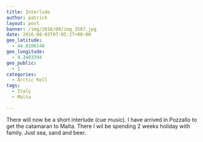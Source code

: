 ```yaml
---
title: Interlude
author: patrick
layout: post
banner: /img/2016/08/img_3507.jpg
date: 2016-08-03T07:05:27+00:00
geo_latitude:
  - 44.8106148
geo_longitude:
  - 9.3403394
geo_public:
  - 1
categories:
  - Arctic Roll
tags:
  - Italy
  - Malta

---
```

There will now be a short interlude (cue music). I have arrived in Pozzallo to get the catamaran to Malta. There I wil be spending 2 weeks holiday with family. Just sea, sand and beer.